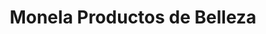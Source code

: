 ---
title: "Monela Productos de Belleza"
url: /cholula-puebla/monela-productos-de-belleza/
shop: Kosmetik
---